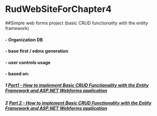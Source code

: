 # RudWebSiteForChapter4
##Simple web forms project (basic CRUD functionality with the entity framework)
#### - Organization DB
#### - base first / edmx generation
#### - user controls usage
#### - based on:
##### 1 [Part1 - How to implement Basic CRUD Functionality with the Entity Framework and ASP.NET Webforms application](http://demo.dotnetawesome.com/asp/how-to-implement-basic-crud-functionality-entity-framework-aspnet-webforms)
##### 2 [Part 2 - How to implement Basic CRUD Functionality with the Entity Framework and ASP.NET Webforms application](http://demo.dotnetawesome.com/asp/part-2-how-to-implement-basic-crud-functionality-entity-framework-aspnet-webforms)
